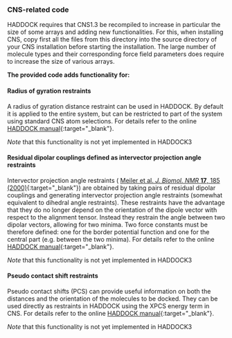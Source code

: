 ### CNS-related code

HADDOCK requires that CNS1.3 be recompiled to increase in particular the size of some arrays and adding new functionalities.
For this, when installing CNS, copy first all the files from this directory into the source directory of your CNS installation before starting the installation.
The large number of molecule types and their corresponding force field parameters does require to increase the size of various arrays.




**The provided code adds functionality for:**


#### Radius of gyration restraints

A radius of gyration distance restraint can be used in HADDOCK. By default it is applied to the entire system, but can be restricted to part of the system using standard CNS atom selections. For details refer to the online [HADDOCK manual](https://www.bonvinlab.org/software/haddock2.4/Rg/){:target="_blank"}.

_Note_ that this functionality is not yet implemented in HADDOCK3


#### Residual dipolar couplings defined as intervector projection angle restraints

Intervector projection angle restraints ( [Meiler et al. _J. Biomol. NMR_ **17**, 185 (2000)](https://www.ncbi.nlm.nih.gov/entrez/query.fcgi?cmd=Retrieve&db=PubMed&list_uids=10805131&dopt=Abstract){:target="_blank"}) are obtained by taking pairs of residual dipolar couplings and generating intervector projection angle restraints (somewhat equivalent to dihedral angle restraints). These restraints have the advantage that they do no longer depend on the orientation of the dipole vector with respect to the alignment tensor. Instead they restrain the angle between two dipolar vectors, allowing for two minima. Two force constants must be therefore defined: one for the border potential function and one for the central part (e.g. between the two minima). For details refer to the online [HADDOCK manual](https://www.bonvinlab.org/software/haddock2.4/RDC/#intervector-projection-angle-restraints-for-docking){:target="_blank"}.


_Note_ that this functionality is not yet implemented in HADDOCK3


#### Pseudo contact shift restraints

Pseudo contact shifts (PCS) can provide useful information on both the distances and the orientation of the molecules to be docked. They can be used directly as restraints in HADDOCK using the XPCS energy term in CNS. For details refer to the online [HADDOCK manual](https://www.bonvinlab.org/software/haddock2.4/PCS/){:target="_blank"}.


_Note_ that this functionality is not yet implemented in HADDOCK3

